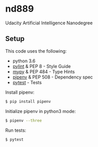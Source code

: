 # nd889
Udacity Artificial Intelligence Nanodegree

## Setup
This code uses the following:
- python 3.6
- [pylint](http://www.pylint.org) &amp; PEP 8 - Style Guide
- [mypy](http://mypy-lang.org) &amp; PEP 484 - Type Hints
- [pipenv](http://pipenv.org) &amp; PEP 508 - Dependency spec
- [pytest](http://pytest.org) - Tests

Install pipenv:
```bash
$ pip install pipenv
```

Initialize pipenv in python3 mode:
```bash
$ pipenv --three
```

Run tests:
```bash
$ pytest
```
